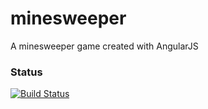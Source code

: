 minesweeper
===========

A minesweeper game created with AngularJS

### Status
[![Build Status](https://travis-ci.org/rafaelmenta/minesweeper.png)](https://travis-ci.org/rafaelmenta/minesweeper)
